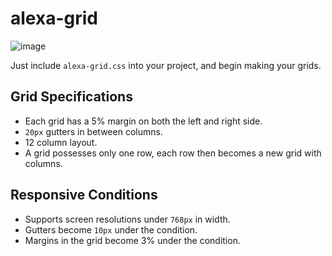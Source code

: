 # alexa-grid

![image](http://rogerngo.com/public/images/alexagrid.png)

Just include `alexa-grid.css` into your project, and begin making your grids.

## Grid Specifications
- Each grid has a 5% margin on both the left and right side.
- `20px` gutters in between columns.
- 12 column layout.
- A grid possesses only one row, each row then becomes a new grid with columns.

## Responsive Conditions
- Supports screen resolutions under `768px` in width.
- Gutters become `10px` under the condition.
- Margins in the grid become 3% under the condition.
